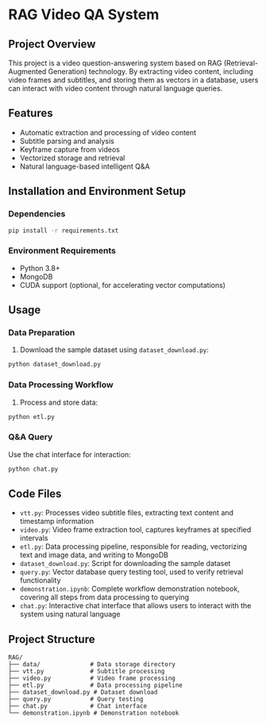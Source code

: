 # RAG Video QA System

## Project Overview
This project is a video question-answering system based on RAG (Retrieval-Augmented Generation) technology. By extracting video content, including video frames and subtitles, and storing them as vectors in a database, users can interact with video content through natural language queries.

## Features
- Automatic extraction and processing of video content
- Subtitle parsing and analysis
- Keyframe capture from videos
- Vectorized storage and retrieval
- Natural language-based intelligent Q&A

## Installation and Environment Setup

### Dependencies
```bash
pip install -r requirements.txt
```

### Environment Requirements
- Python 3.8+
- MongoDB
- CUDA support (optional, for accelerating vector computations)

## Usage

### Data Preparation
1. Download the sample dataset using `dataset_download.py`:
```bash
python dataset_download.py
```

### Data Processing Workflow
1. Process and store data:
```bash
python etl.py
```

### Q&A Query
Use the chat interface for interaction:
```bash
python chat.py
```

## Code Files
- `vtt.py`: Processes video subtitle files, extracting text content and timestamp information
- `video.py`: Video frame extraction tool, captures keyframes at specified intervals
- `etl.py`: Data processing pipeline, responsible for reading, vectorizing text and image data, and writing to MongoDB
- `dataset_download.py`: Script for downloading the sample dataset
- `query.py`: Vector database query testing tool, used to verify retrieval functionality
- `demonstration.ipynb`: Complete workflow demonstration notebook, covering all steps from data processing to querying
- `chat.py`: Interactive chat interface that allows users to interact with the system using natural language

## Project Structure
```
RAG/
├── data/              # Data storage directory
├── vtt.py             # Subtitle processing
├── video.py           # Video frame processing
├── etl.py             # Data processing pipeline
├── dataset_download.py # Dataset download
├── query.py           # Query testing
├── chat.py            # Chat interface
└── demonstration.ipynb # Demonstration notebook
```